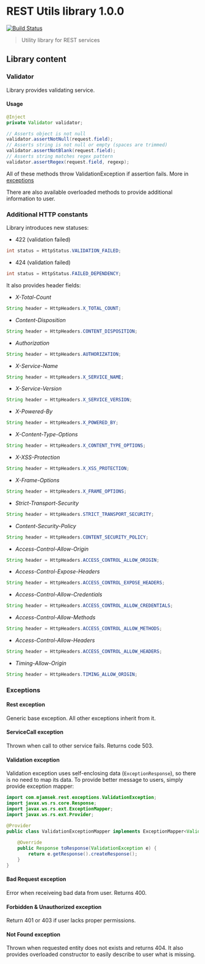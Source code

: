 # REST Utils library 1.0.0
[![Build Status](https://jenkins.mjamsek.com/buildStatus/icon?job=rest-utils-lib)](https://jenkins.mjamsek.com/job/rest-utils-lib/)
> Utility library for REST services

## Library content

### Validator

Library provides validating service.

#### Usage

```java
@Inject
private Validator validator;

// Asserts object is not null
validator.assertNotNull(request.field);
// Asserts string is not null or empty (spaces are trimmed)
validator.assertNotBlank(request.field);
// Asserts string matches regex pattern
validator.assertRegex(request.field, regexp);
```

All of these methods throw ValidationException if assertion fails. More in [exceptions](#validation-exception)

There are also available overloaded methods to provide additional information to user. 

### Additional HTTP constants

Library introduces new statuses: 

* 422 (validation failed)

```java
int status = HttpStatus.VALIDATION_FAILED;
```

* 424 (validation failed)

```java
int status = HttpStatus.FAILED_DEPENDENCY;
```

It also provides header fields:

* *X-Total-Count*

```java
String header = HttpHeaders.X_TOTAL_COUNT;
```

* *Content-Disposition*

```java
String header = HttpHeaders.CONTENT_DISPOSITION;
```

* *Authorization*

```java
String header = HttpHeaders.AUTHORIZATION;
```

* *X-Service-Name*

```java
String header = HttpHeaders.X_SERVICE_NAME;
```

* *X-Service-Version*

```java
String header = HttpHeaders.X_SERVICE_VERSION;
```

* *X-Powered-By*

```java
String header = HttpHeaders.X_POWERED_BY;
```

* *X-Content-Type-Options*
```java
String header = HttpHeaders.X_CONTENT_TYPE_OPTIONS;
```

* *X-XSS-Protection*
```java
String header = HttpHeaders.X_XSS_PROTECTION;
```

* *X-Frame-Options*
```java
String header = HttpHeaders.X_FRAME_OPTIONS;
```

* *Strict-Transport-Security*
```java
String header = HttpHeaders.STRICT_TRANSPORT_SECURITY;
```

* *Content-Security-Policy*
```java
String header = HttpHeaders.CONTENT_SECURITY_POLICY;
```

* *Access-Control-Allow-Origin*
```java
String header = HttpHeaders.ACCESS_CONTROL_ALLOW_ORIGIN;
```

* *Access-Control-Expose-Headers*
```java
String header = HttpHeaders.ACCESS_CONTROL_EXPOSE_HEADERS;
```

* *Access-Control-Allow-Credentials*
```java
String header = HttpHeaders.ACCESS_CONTROL_ALLOW_CREDENTIALS;
```

* *Access-Control-Allow-Methods*
```java
String header = HttpHeaders.ACCESS_CONTROL_ALLOW_METHODS;
```

* *Access-Control-Allow-Headers*
```java
String header = HttpHeaders.ACCESS_CONTROL_ALLOW_HEADERS;
```

* *Timing-Allow-Origin*
```java
String header = HttpHeaders.TIMING_ALLOW_ORIGIN;
```

### Exceptions

#### Rest exception

Generic base exception. All other exceptions inherit from it.

#### ServiceCall exception

Thrown when call to other service fails. Returns code 503.

#### Validation exception

Validation exception uses self-enclosing data (`ExceptionResponse`), so there is no need to map its data. To provide better message to users, simply provide exception mapper:

```java
import com.mjamsek.rest.exceptions.ValidationException;
import javax.ws.rs.core.Response;
import javax.ws.rs.ext.ExceptionMapper;
import javax.ws.rs.ext.Provider;

@Provider
public class ValidationExceptionMapper implements ExceptionMapper<ValidationException> {
    
    @Override
    public Response toResponse(ValidationException e) {
        return e.getResponse().createResponse();
    }
}
```

#### Bad Request exception

Error when receiveing bad data from user. Returns 400.

#### Forbidden & Unauthorized exception

Return 401 or 403 if user lacks proper permissions.

#### Not Found exception

Thrown when requested entity does not exists and returns 404. It also provides overloaded constructor to easily describe to user what is missing.
